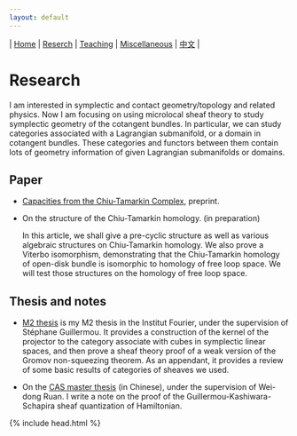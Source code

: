 ```yaml
---
layout: default
---
```




| [Home](index.md)  | [Reserch](research-en.md)    | [Teaching](teaching-en.md) | [Miscellaneous](miscellaneous-en.md)        | [中文](research-ch.md) |


# Research

I am interested in symplectic and contact geometry/topology and related physics.  Now I am focusing on using microlocal sheaf theory to study symplectic geometry of the cotangent bundles. In particular, we can study categories associated with a Lagrangian submanifold, or a domain in cotangent bundles. These categories and functors between them contain lots of geometry information of given Lagrangian submanifolds or domains.

## Paper

- [Capacities from the Chiu-Tamarkin Complex](https://arxiv.org/abs/2103.05143), preprint. 

- On the structure of the Chiu-Tamarkin homology. (in preparation)

   In this article, we shall give a pre-cyclic structure as well as various algebraic structures on Chiu-Tamarkin homology. We also prove a Viterbo isomorphism, demonstrating that the Chiu-Tamarkin homology of open-disk bundle is isomorphic to homology of free loop space. We will test those structures on the homology of free loop space.
## Thesis and notes

- [M2 thesis](Files/M2_thesis.pdf) is my M2 thesis in the Institut Fourier, under the supervision of Stéphane Guillermou. It provides a construction of the kernel of the projector to the category associate with cubes in symplectic linear spaces, and then prove a sheaf theory proof of a weak version of the Gromov non-squeezing theorem. As an appendant, it provides a review of some basic results of categories of sheaves we used.

- On the [CAS master thesis](Files/CAS_Thesis.pdf) (in Chinese), under the supervision of Wei-dong Ruan. I write a note on the proof of the Guillermou-Kashiwara-Schapira sheaf quantization of Hamiltonian.


{% include head.html %}
